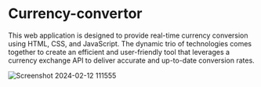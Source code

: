 # Currency-convertor

This web application is designed to provide real-time currency conversion using HTML, CSS, and JavaScript. The dynamic trio of technologies comes together to create an efficient and user-friendly tool that leverages a currency exchange API to deliver accurate and up-to-date conversion rates.

![Screenshot 2024-02-12 111555](https://github.com/SakshiNagare2004/Rock-paper-scissors-game/assets/144937900/bb62b48e-8015-404a-808b-0f029e1e3f84)
